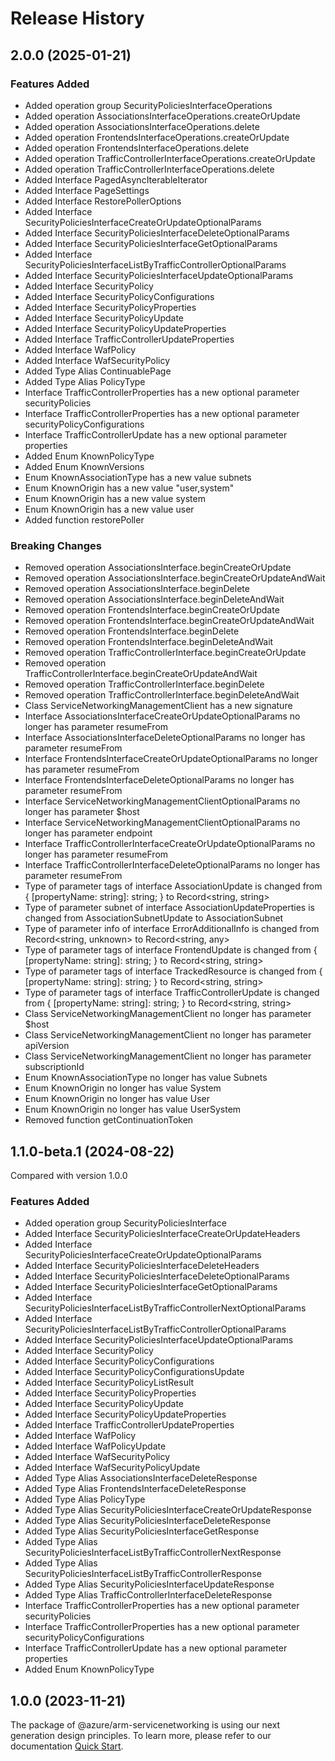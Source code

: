 # Release History
    
## 2.0.0 (2025-01-21)
    
### Features Added

  - Added operation group SecurityPoliciesInterfaceOperations
  - Added operation AssociationsInterfaceOperations.createOrUpdate
  - Added operation AssociationsInterfaceOperations.delete
  - Added operation FrontendsInterfaceOperations.createOrUpdate
  - Added operation FrontendsInterfaceOperations.delete
  - Added operation TrafficControllerInterfaceOperations.createOrUpdate
  - Added operation TrafficControllerInterfaceOperations.delete
  - Added Interface PagedAsyncIterableIterator
  - Added Interface PageSettings
  - Added Interface RestorePollerOptions
  - Added Interface SecurityPoliciesInterfaceCreateOrUpdateOptionalParams
  - Added Interface SecurityPoliciesInterfaceDeleteOptionalParams
  - Added Interface SecurityPoliciesInterfaceGetOptionalParams
  - Added Interface SecurityPoliciesInterfaceListByTrafficControllerOptionalParams
  - Added Interface SecurityPoliciesInterfaceUpdateOptionalParams
  - Added Interface SecurityPolicy
  - Added Interface SecurityPolicyConfigurations
  - Added Interface SecurityPolicyProperties
  - Added Interface SecurityPolicyUpdate
  - Added Interface SecurityPolicyUpdateProperties
  - Added Interface TrafficControllerUpdateProperties
  - Added Interface WafPolicy
  - Added Interface WafSecurityPolicy
  - Added Type Alias ContinuablePage
  - Added Type Alias PolicyType
  - Interface TrafficControllerProperties has a new optional parameter securityPolicies
  - Interface TrafficControllerProperties has a new optional parameter securityPolicyConfigurations
  - Interface TrafficControllerUpdate has a new optional parameter properties
  - Added Enum KnownPolicyType
  - Added Enum KnownVersions
  - Enum KnownAssociationType has a new value subnets
  - Enum KnownOrigin has a new value "user,system"
  - Enum KnownOrigin has a new value system
  - Enum KnownOrigin has a new value user
  - Added function restorePoller

### Breaking Changes

  - Removed operation AssociationsInterface.beginCreateOrUpdate
  - Removed operation AssociationsInterface.beginCreateOrUpdateAndWait
  - Removed operation AssociationsInterface.beginDelete
  - Removed operation AssociationsInterface.beginDeleteAndWait
  - Removed operation FrontendsInterface.beginCreateOrUpdate
  - Removed operation FrontendsInterface.beginCreateOrUpdateAndWait
  - Removed operation FrontendsInterface.beginDelete
  - Removed operation FrontendsInterface.beginDeleteAndWait
  - Removed operation TrafficControllerInterface.beginCreateOrUpdate
  - Removed operation TrafficControllerInterface.beginCreateOrUpdateAndWait
  - Removed operation TrafficControllerInterface.beginDelete
  - Removed operation TrafficControllerInterface.beginDeleteAndWait
  - Class ServiceNetworkingManagementClient has a new signature
  - Interface AssociationsInterfaceCreateOrUpdateOptionalParams no longer has parameter resumeFrom
  - Interface AssociationsInterfaceDeleteOptionalParams no longer has parameter resumeFrom
  - Interface FrontendsInterfaceCreateOrUpdateOptionalParams no longer has parameter resumeFrom
  - Interface FrontendsInterfaceDeleteOptionalParams no longer has parameter resumeFrom
  - Interface ServiceNetworkingManagementClientOptionalParams no longer has parameter $host
  - Interface ServiceNetworkingManagementClientOptionalParams no longer has parameter endpoint
  - Interface TrafficControllerInterfaceCreateOrUpdateOptionalParams no longer has parameter resumeFrom
  - Interface TrafficControllerInterfaceDeleteOptionalParams no longer has parameter resumeFrom
  - Type of parameter tags of interface AssociationUpdate is changed from {
        [propertyName: string]: string;
    } to Record<string, string>
  - Type of parameter subnet of interface AssociationUpdateProperties is changed from AssociationSubnetUpdate to AssociationSubnet
  - Type of parameter info of interface ErrorAdditionalInfo is changed from Record<string, unknown> to Record<string, any>
  - Type of parameter tags of interface FrontendUpdate is changed from {
        [propertyName: string]: string;
    } to Record<string, string>
  - Type of parameter tags of interface TrackedResource is changed from {
        [propertyName: string]: string;
    } to Record<string, string>
  - Type of parameter tags of interface TrafficControllerUpdate is changed from {
        [propertyName: string]: string;
    } to Record<string, string>
  - Class ServiceNetworkingManagementClient no longer has parameter $host
  - Class ServiceNetworkingManagementClient no longer has parameter apiVersion
  - Class ServiceNetworkingManagementClient no longer has parameter subscriptionId
  - Enum KnownAssociationType no longer has value Subnets
  - Enum KnownOrigin no longer has value System
  - Enum KnownOrigin no longer has value User
  - Enum KnownOrigin no longer has value UserSystem
  - Removed function getContinuationToken
    
    
## 1.1.0-beta.1 (2024-08-22)
Compared with version 1.0.0
    
### Features Added

  - Added operation group SecurityPoliciesInterface
  - Added Interface SecurityPoliciesInterfaceCreateOrUpdateHeaders
  - Added Interface SecurityPoliciesInterfaceCreateOrUpdateOptionalParams
  - Added Interface SecurityPoliciesInterfaceDeleteHeaders
  - Added Interface SecurityPoliciesInterfaceDeleteOptionalParams
  - Added Interface SecurityPoliciesInterfaceGetOptionalParams
  - Added Interface SecurityPoliciesInterfaceListByTrafficControllerNextOptionalParams
  - Added Interface SecurityPoliciesInterfaceListByTrafficControllerOptionalParams
  - Added Interface SecurityPoliciesInterfaceUpdateOptionalParams
  - Added Interface SecurityPolicy
  - Added Interface SecurityPolicyConfigurations
  - Added Interface SecurityPolicyConfigurationsUpdate
  - Added Interface SecurityPolicyListResult
  - Added Interface SecurityPolicyProperties
  - Added Interface SecurityPolicyUpdate
  - Added Interface SecurityPolicyUpdateProperties
  - Added Interface TrafficControllerUpdateProperties
  - Added Interface WafPolicy
  - Added Interface WafPolicyUpdate
  - Added Interface WafSecurityPolicy
  - Added Interface WafSecurityPolicyUpdate
  - Added Type Alias AssociationsInterfaceDeleteResponse
  - Added Type Alias FrontendsInterfaceDeleteResponse
  - Added Type Alias PolicyType
  - Added Type Alias SecurityPoliciesInterfaceCreateOrUpdateResponse
  - Added Type Alias SecurityPoliciesInterfaceDeleteResponse
  - Added Type Alias SecurityPoliciesInterfaceGetResponse
  - Added Type Alias SecurityPoliciesInterfaceListByTrafficControllerNextResponse
  - Added Type Alias SecurityPoliciesInterfaceListByTrafficControllerResponse
  - Added Type Alias SecurityPoliciesInterfaceUpdateResponse
  - Added Type Alias TrafficControllerInterfaceDeleteResponse
  - Interface TrafficControllerProperties has a new optional parameter securityPolicies
  - Interface TrafficControllerProperties has a new optional parameter securityPolicyConfigurations
  - Interface TrafficControllerUpdate has a new optional parameter properties
  - Added Enum KnownPolicyType
    
    
## 1.0.0 (2023-11-21)

The package of @azure/arm-servicenetworking is using our next generation design principles. To learn more, please refer to our documentation [Quick Start](https://aka.ms/azsdk/js/mgmt/quickstart ).
